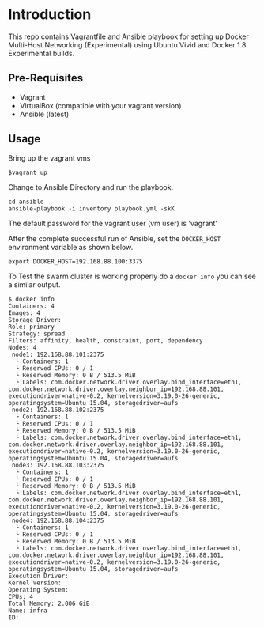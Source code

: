 # Introduction

This repo contains Vagrantfile and Ansible playbook for setting up Docker Multi-Host Networking (Experimental) using Ubuntu Vivid and Docker 1.8 Experimental builds.

## Pre-Requisites

* Vagrant
* VirtualBox (compatible with your vagrant version)
* Ansible (latest)

## Usage

Bring up the vagrant vms

```
$vagrant up
```

Change to Ansible Directory and run the playbook.

```
cd ansible
ansible-playbook -i inventory playbook.yml -skK
```

The default password for the vagrant user (vm user) is 'vagrant'

After the complete successful run of Ansible, set the `DOCKER_HOST` environment variable as shown below.

```
export DOCKER_HOST=192.168.88.100:3375
```

To Test the swarm cluster is working properly do a `docker info` you can see a similar output.

```
$ docker info
Containers: 4
Images: 4
Storage Driver:
Role: primary
Strategy: spread
Filters: affinity, health, constraint, port, dependency
Nodes: 4
 node1: 192.168.88.101:2375
  └ Containers: 1
  └ Reserved CPUs: 0 / 1
  └ Reserved Memory: 0 B / 513.5 MiB
  └ Labels: com.docker.network.driver.overlay.bind_interface=eth1, com.docker.network.driver.overlay.neighbor_ip=192.168.88.101, executiondriver=native-0.2, kernelversion=3.19.0-26-generic, operatingsystem=Ubuntu 15.04, storagedriver=aufs
 node2: 192.168.88.102:2375
  └ Containers: 1
  └ Reserved CPUs: 0 / 1
  └ Reserved Memory: 0 B / 513.5 MiB
  └ Labels: com.docker.network.driver.overlay.bind_interface=eth1, com.docker.network.driver.overlay.neighbor_ip=192.168.88.101, executiondriver=native-0.2, kernelversion=3.19.0-26-generic, operatingsystem=Ubuntu 15.04, storagedriver=aufs
 node3: 192.168.88.103:2375
  └ Containers: 1
  └ Reserved CPUs: 0 / 1
  └ Reserved Memory: 0 B / 513.5 MiB
  └ Labels: com.docker.network.driver.overlay.bind_interface=eth1, com.docker.network.driver.overlay.neighbor_ip=192.168.88.101, executiondriver=native-0.2, kernelversion=3.19.0-26-generic, operatingsystem=Ubuntu 15.04, storagedriver=aufs
 node4: 192.168.88.104:2375
  └ Containers: 1
  └ Reserved CPUs: 0 / 1
  └ Reserved Memory: 0 B / 513.5 MiB
  └ Labels: com.docker.network.driver.overlay.bind_interface=eth1, com.docker.network.driver.overlay.neighbor_ip=192.168.88.101, executiondriver=native-0.2, kernelversion=3.19.0-26-generic, operatingsystem=Ubuntu 15.04, storagedriver=aufs
Execution Driver:
Kernel Version:
Operating System:
CPUs: 4
Total Memory: 2.006 GiB
Name: infra
ID:
```
